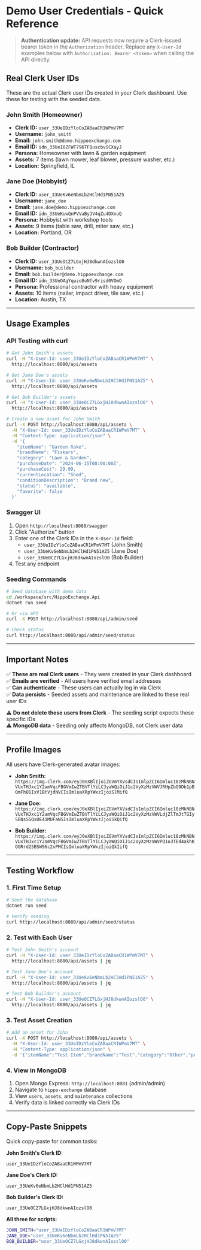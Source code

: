 # Demo User Credentials - Quick Reference

> **Authentication update:** API requests now require a Clerk-issued bearer token in the `Authorization` header. Replace any `X-User-Id` examples below with `Authorization: Bearer <token>` when calling the API directly.

## Real Clerk User IDs

These are the actual Clerk user IDs created in your Clerk dashboard. Use these for testing with the seeded data.

### John Smith (Homeowner)
- **Clerk ID:** `user_33UeIDzYloCoZABaaCR1WPmV7MT`
- **Username:** `john_smith`
- **Email:** `john.smith@demo.hippoexchange.com`
- **Email ID:** `idn_33UeI8ZFWT796TFQuscbvSCXayJ`
- **Persona:** Homeowner with lawn & garden equipment
- **Assets:** 7 items (lawn mower, leaf blower, pressure washer, etc.)
- **Location:** Springfield, IL

### Jane Doe (Hobbyist)
- **Clerk ID:** `user_33UeKv6eNbmLb2HClHd1PN51AZ5`
- **Username:** `jane_doe`
- **Email:** `jane.doe@demo.hippoexchange.com`
- **Email ID:** `idn_33UeKuwQnPVVaByJV4qZu4DXnuQ`
- **Persona:** Hobbyist with workshop tools
- **Assets:** 9 items (table saw, drill, miter saw, etc.)
- **Location:** Portland, OR

### Bob Builder (Contractor)
- **Clerk ID:** `user_33UeOCZ7LGxjHJ8dkwnAIozslO0`
- **Username:** `bob_builder`
- **Email:** `bob.builder@demo.hippoexchange.com`
- **Email ID:** `idn_33UeOAgYquzo8uNfv9risd0VOmO`
- **Persona:** Professional contractor with heavy equipment
- **Assets:** 10 items (nailer, impact driver, tile saw, etc.)
- **Location:** Austin, TX

---

## Usage Examples

### API Testing with curl

```bash
# Get John Smith's assets
curl -H "X-User-Id: user_33UeIDzYloCoZABaaCR1WPmV7MT" \
  http://localhost:8080/api/assets

# Get Jane Doe's assets
curl -H "X-User-Id: user_33UeKv6eNbmLb2HClHd1PN51AZ5" \
  http://localhost:8080/api/assets

# Get Bob Builder's assets
curl -H "X-User-Id: user_33UeOCZ7LGxjHJ8dkwnAIozslO0" \
  http://localhost:8080/api/assets

# Create a new asset for John Smith
curl -X POST http://localhost:8080/api/assets \
  -H "X-User-Id: user_33UeIDzYloCoZABaaCR1WPmV7MT" \
  -H "Content-Type: application/json" \
  -d '{
    "itemName": "Garden Rake",
    "brandName": "Fiskars",
    "category": "Lawn & Garden",
    "purchaseDate": "2024-06-15T00:00:00Z",
    "purchaseCost": 29.99,
    "currentLocation": "Shed",
    "conditionDescription": "Brand new",
    "status": "available",
    "favorite": false
  }'
```

### Swagger UI

1. Open `http://localhost:8080/swagger`
2. Click "Authorize" button
3. Enter one of the Clerk IDs in the `X-User-Id` field:
   - `user_33UeIDzYloCoZABaaCR1WPmV7MT` (John Smith)
   - `user_33UeKv6eNbmLb2HClHd1PN51AZ5` (Jane Doe)
   - `user_33UeOCZ7LGxjHJ8dkwnAIozslO0` (Bob Builder)
4. Test any endpoint

### Seeding Commands

```bash
# Seed database with demo data
cd /workspace/src/HippoExchange.Api
dotnet run seed

# Or via API
curl -X POST http://localhost:8080/api/admin/seed

# Check status
curl http://localhost:8080/api/admin/seed/status
```

---

## Important Notes

✅ **These are real Clerk users** - They were created in your Clerk dashboard  
✅ **Emails are verified** - All users have verified email addresses  
✅ **Can authenticate** - These users can actually log in via Clerk  
✅ **Data persists** - Seeded assets and maintenance are linked to these real user IDs  

⚠️ **Do not delete these users from Clerk** - The seeding script expects these specific IDs  
⚠️ **MongoDB data** - Seeding only affects MongoDB, not Clerk user data  

---

## Profile Images

All users have Clerk-generated avatar images:

- **John Smith:** `https://img.clerk.com/eyJ0eXBlIjoiZGVmYXVsdCIsImlpZCI6Imluc18zMkNBNVUxTHJxc1Y2amVqcFBGVmIwZTBVTlYiLCJyaWQiOiJ1c2VyXzMzVWVJRHpZbG9Db1pBQmFhQ1IxV1BtVjdNVCIsImluaXRpYWxzIjoiSlMifQ`

- **Jane Doe:** `https://img.clerk.com/eyJ0eXBlIjoiZGVmYXVsdCIsImlpZCI6Imluc18zMkNBNVUxTHJxc1Y2amVqcFBGVmIwZTBVTlYiLCJyaWQiOiJ1c2VyXzMzVWVLdjZlTmJtTGIySENsSGQxUE41MUFaNSIsImluaXRpYWxzIjoiSkQifQ`

- **Bob Builder:** `https://img.clerk.com/eyJ0eXBlIjoiZGVmYXVsdCIsImlpZCI6Imluc18zMkNBNVUxTHJxc1Y2amVqcFBGVmIwZTBVTlYiLCJyaWQiOiJ1c2VyXzMzVWVPQ1o3TEd4akhKOGRrd25BSW96c2xPMCIsImluaXRpYWxzIjoiQkIifQ`

---

## Testing Workflow

### 1. First Time Setup
```bash
# Seed the database
dotnet run seed

# Verify seeding
curl http://localhost:8080/api/admin/seed/status
```

### 2. Test with Each User
```bash
# Test John Smith's account
curl -H "X-User-Id: user_33UeIDzYloCoZABaaCR1WPmV7MT" \
  http://localhost:8080/api/assets | jq

# Test Jane Doe's account
curl -H "X-User-Id: user_33UeKv6eNbmLb2HClHd1PN51AZ5" \
  http://localhost:8080/api/assets | jq

# Test Bob Builder's account
curl -H "X-User-Id: user_33UeOCZ7LGxjHJ8dkwnAIozslO0" \
  http://localhost:8080/api/assets | jq
```

### 3. Test Asset Creation
```bash
# Add an asset for John
curl -X POST http://localhost:8080/api/assets \
  -H "X-User-Id: user_33UeIDzYloCoZABaaCR1WPmV7MT" \
  -H "Content-Type: application/json" \
  -d '{"itemName":"Test Item","brandName":"Test","category":"Other","purchaseDate":"2024-01-01T00:00:00Z","purchaseCost":100,"currentLocation":"Home","status":"available"}'
```

### 4. View in MongoDB
1. Open Mongo Express: `http://localhost:8081` (admin/admin)
2. Navigate to `hippo-exchange` database
3. View `users`, `assets`, and `maintenance` collections
4. Verify data is linked correctly via Clerk IDs

---

## Copy-Paste Snippets

Quick copy-paste for common tasks:

**John Smith's Clerk ID:**
```
user_33UeIDzYloCoZABaaCR1WPmV7MT
```

**Jane Doe's Clerk ID:**
```
user_33UeKv6eNbmLb2HClHd1PN51AZ5
```

**Bob Builder's Clerk ID:**
```
user_33UeOCZ7LGxjHJ8dkwnAIozslO0
```

**All three for scripts:**
```bash
JOHN_SMITH="user_33UeIDzYloCoZABaaCR1WPmV7MT"
JANE_DOE="user_33UeKv6eNbmLb2HClHd1PN51AZ5"
BOB_BUILDER="user_33UeOCZ7LGxjHJ8dkwnAIozslO0"
```
